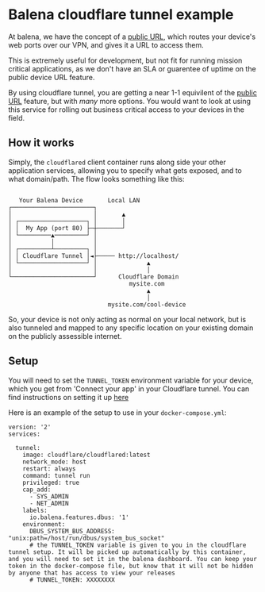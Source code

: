 # Balena cloudflare tunnel example

At balena, we have the concept of a [public URL](https://www.balena.io/docs/learn/develop/runtime/#public-device-urls), which routes your device's web ports over our VPN, and gives it a URL to access them.

This is extremely useful for development, but not fit for running mission critical applications, as we don't have an SLA or guarentee of uptime on the public device URL feature.

By using cloudflare tunnel, you are getting a near 1-1 equivilent of the [public URL](https://www.balena.io/docs/learn/develop/runtime/#public-device-urls) feature, but with _many_ more options. You would want to look at using this service for rolling out business critical access to your devices in the field.

## How it works

Simply, the `cloudflared` client container runs along side your other application services, allowing you to specify what gets exposed, and to what domain/path. The flow looks something like this:

```

   Your Balena Device       Local LAN
┌───────────────────────┐
│                       │       ▲
│ ┌───────────────────┐ │       │
│ │  My App (port 80) ├─┼───────┘
│ └─────────▲─────────┘ │
│           │           │
│ ┌─────────┴─────────┐ │
│ │ Cloudflare Tunnel │◄├───── http://localhost/
│ └───────────────────┘ │              ▲
│                       │              │
└───────────────────────┘      Cloudflare Domain
                                  mysite.com
                                       ▲
                                       │
                            mysite.com/cool-device
```

So, your device is not only acting as normal on your local network, but is also tunneled and mapped to any specific location on your existing domain on the publicly assessible internet.

## Setup

You will need to set the `TUNNEL_TOKEN` environment variable for your device, which you get from 'Connect your app' in your Cloudflare tunnel. You can find instructions on setting it up [here](https://developers.cloudflare.com/cloudflare-one/connections/connect-apps/install-and-setup/tunnel-guide/remote/)

Here is an example of the setup to use in your `docker-compose.yml`:

```
version: '2'
services:
  
  tunnel:
    image: cloudflare/cloudflared:latest
    network_mode: host
    restart: always
    command: tunnel run
    privileged: true
    cap_add:
      - SYS_ADMIN
      - NET_ADMIN
    labels:
      io.balena.features.dbus: '1'
    environment:
      DBUS_SYSTEM_BUS_ADDRESS: "unix:path=/host/run/dbus/system_bus_socket"
      # the TUNNEL_TOKEN variable is given to you in the cloudflare tunnel setup. It will be picked up automatically by this container, and you will need to set it in the balena dashboard. You can keep your token in the docker-compose file, but know that it will not be hidden by anyone that has access to view your releases
      # TUNNEL_TOKEN: XXXXXXXX
```
